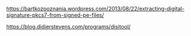 
https://bartkozpoznania.wordpress.com/2013/08/22/extracting-digital-signature-pkcs7-from-signed-pe-files/

https://blog.didierstevens.com/programs/disitool/
